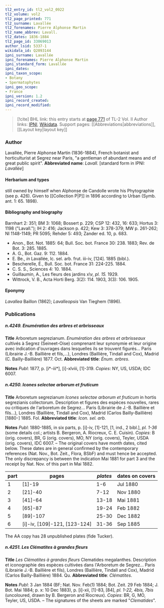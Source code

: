 ```yaml
---
tl2_entry_id: tl2_vol2_0922
tl2_volume: vol2
tl2_page_printed: 771
tl2_surname: Lavallée
tl2_forenames: Pierre Alphonse Martin
tl2_name_abbrev: Lavall.
tl2_dates: 1836-1884
tl2_page_id: 33069013
author_lsid: 5337-1
wikidata_id: Q2093144
ipni_surname: Lavallée
ipni_forenames: Pierre Alphonse Martin
ipni_standard_form: Lavallée
ipni_dates: 
ipni_taxon_scope: 
- Botany
- Spermatophytes
ipni_geo_scope: 
- France
ipni_version: 1.2
ipni_record_created: 
ipni_record_modified:
---
```


> [!cite] BHL link: this entry starts at [page 771](https://www.biodiversitylibrary.org/page/33069013) of TL-2 Vol. II
> Author links: [IPNI](https://www.ipni.org/a/5337-1), [Wikidata](https://www.wikidata.org/wiki/Q2093144). Support pages: [[Abbreviations|abbreviations]], [[Layout key|layout key]]

### Author

Lavallée, Pierre Alphonse Martin (1836-1884), French botanist and horticulturist at Segrez near Paris, "a gentleman of abundant means and of great public spirit". 
**Abbreviated name**: *Lavall.* \[standard form in IPNI: *Lavallée*\]

#### Herbarium and types

still owned by himself when Alphonse de Candolle wrote his Phytographie (see p. 426). Given to [[Collection P|P]] in 1896 according to Urban (Symb. ant. 1: 65. 1898).

#### Bibliography and biography

Barnhart 2: 351; BM 3: 1068; Bossert p. 229; CSP 12: 432, 16: 633; Hortus 3: 1198 ("Lavall."); IH 2: 416; Jackson p. 422; Kew 3: 378-379; MW p. 261-262; NI 1148-1149; PR 5095; Rehder 5: 493; Zander ed. 10, p. 683.
- Anon., Bot. Not. 1885: 64; Bull. Soc. bot. France 30: 238. 1883; Rev. de Bot. 3: 285. 1885.
- A. G., Bot. Gaz. 9: 112. 1884.
- E. Be., *in* Lavallée, lc. sel. arb. frut. iii-iv, \[124\]. 1885 (bibl.).
- Bescherelle, É., Bull. Soc. bot. France 31: 224-225. 1884.
- C. S. S., Sciences 4: 10. 1884.
- Guillaumin, A., Les fleurs des jardins x\v, *pl. 15.* 1929.
- Wittrock, V. B., Acta Horti Berg. 3(2): 114. 1903, 3(3): 106. 1905.

#### Eponymy

*Lavallea* Baillon (1862); *Lavalleopsis* Van Tieghem (1896).

### Publications

##### n.4249. Enumération des arbres et arbrisseaux

**Title**
Arboretum segrezianum. *Enumération des arbres et arbrisseaux* cultivés à Segrez (Seineet-Oise) comprenant leur synonymie et leur origine avec indication d'ouvrages dans lesquelles ils se trouvent figurés... Paris (Librairie J.-B. Baillière et fils,...), Londres (Baillière, Tindall and Cox), Madrid (C. Bailly-Baillière) 1877. Oct.
**Abbreviated title**: *Énum. arbres*.

**Notes**
*Publ*: 1877, p. \[i\*-iii\*\], \[i\]-xlviii, \[1\]-319. *Copies*: NY, US, USDA; IDC 6007.

##### n.4250. Icones selectae arborum et fruticum

**Title**
Arboretum segrezianum *Icones selectae arborum et fruticum* in hortis segrezianis collectorum. Description et figures des espèces nouvelles, rares ou critiques de l'arboretum de Segrez... Paris (Librairie de J.-B. Baillière et fils...), Londres (Baillière, Tindall and Cox), Madrid (Carlos Bailly-Baillière) \[1880-\] 1885. Fol.
**Abbreviated title**: *Icon. sel. arb.*

**Notes**
*Publ*: 1880-1885, in six parts, p. \[i\]-iv, \[1\]-121, \[1, ind., 2 bibl.\], *pl. 1-36* (some details col.; artists B. Bergeron, A. Riocreux, C. E. Cuisin). *Copies*: B (orig. covers), BR, G (orig. covers), MO, NY (orig. covers), Teyler, USDA (orig. covers), IDC 6007. – The original covers have month dates, cited below. These dates are in general confirmed by the contemporary references (Nat. Nov., Bot. Zeit., Flora, BSbF) and must hence be accepted. The only discrepancy is between the indication Mai 1881 for part 3 and the receipt by Nat. Nov. of this part in Mai 1882.

|part	|pages	|*plates*	|dates on covers|
|---	|---	|---	|---	|
|1	|\[1\]-19	|1-6	|Jul 1880|
|2	|\[21\]-40	|7-12	|Nov 1880|
|3	|\[41\]-64	|13-18	|Mai 1881|
|4	|\[65\]-87	|19-24	|Feb 1882|
|5	|\[89\]-107	|25-30	|Dec 1882|
|6	|\[i\]-iv, \[109\]-121, \[123-124\]	|31-36	|Sep 1885|

The AA copy has 28 unpublished plates (fide Tucker).

##### n.4251. Les Clématites à grandes fleurs

**Title**
*Les Clématites à grandes fleurs* Clematides megalanthes. Description et iconographie des espèces cultivées dans l'Arboretum de Segrez... Paris (Librairie J.-B. Baillière et fils), Londres (Baillière, Tindall and Cox), Madrid (Carlos Bailly-Baillière) 1884. Qu.
**Abbreviated title**: *Clématites*.

**Notes**
*Publ*: 3 Jan 1884 (BF; Nat. Nov. Feb(1) 1884; Bot. Zeit. 29 Feb 1884; J. Bot. Mai 1884; p. x: 10 Dec 1883), p. \[i\]-xii, \[1\]-83, \[84\], *pl. 1-22, 4bis, 7bis* (uncoloured, drawn by B. Bergeron and Riocreux). *Copies*: BR, G, MO, Teyler, US, USDA. – The signatures of the sheets are marked "*Clematides*".

